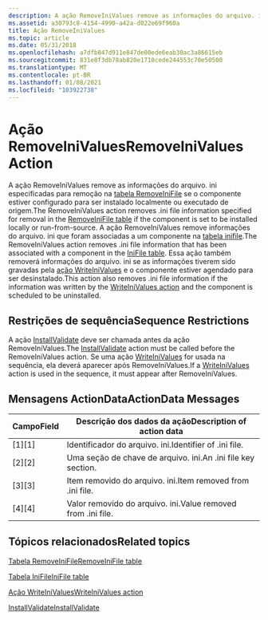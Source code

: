 ```yaml
---
description: A ação RemoveIniValues remove as informações do arquivo. ini especificadas para remoção na tabela RemoveIniFile se o componente estiver configurado para ser instalado localmente ou executado de origem.
ms.assetid: a30793c8-4154-4990-a42a-d022e69f960a
title: Ação RemoveIniValues
ms.topic: article
ms.date: 05/31/2018
ms.openlocfilehash: a7dfb847d911e847de00ede6eab30ac3a86615eb
ms.sourcegitcommit: 831e8f3db78ab820e1710cede244553c70e50500
ms.translationtype: MT
ms.contentlocale: pt-BR
ms.lasthandoff: 01/08/2021
ms.locfileid: "103922738"
---
```

# <a name="removeinivalues-action"></a><span data-ttu-id="ae896-103">Ação RemoveIniValues</span><span class="sxs-lookup"><span data-stu-id="ae896-103">RemoveIniValues Action</span></span>

<span data-ttu-id="ae896-104">A ação RemoveIniValues remove as informações do arquivo. ini especificadas para remoção na [tabela RemoveIniFile](removeinifile-table.md) se o componente estiver configurado para ser instalado localmente ou executado de origem.</span><span class="sxs-lookup"><span data-stu-id="ae896-104">The RemoveIniValues action removes .ini file information specified for removal in the [RemoveIniFile table](removeinifile-table.md) if the component is set to be installed locally or run-from-source.</span></span> <span data-ttu-id="ae896-105">A ação RemoveIniValues remove informações do arquivo. ini que foram associadas a um componente na [tabela inifile](inifile-table.md).</span><span class="sxs-lookup"><span data-stu-id="ae896-105">The RemoveIniValues action removes .ini file information that has been associated with a component in the [IniFile table](inifile-table.md).</span></span> <span data-ttu-id="ae896-106">Essa ação também removerá informações do arquivo. ini se as informações tiverem sido gravadas pela [ação WriteIniValues](writeinivalues-action.md) e o componente estiver agendado para ser desinstalado.</span><span class="sxs-lookup"><span data-stu-id="ae896-106">This action also removes .ini file information if the information was written by the [WriteIniValues action](writeinivalues-action.md) and the component is scheduled to be uninstalled.</span></span>

## <a name="sequence-restrictions"></a><span data-ttu-id="ae896-107">Restrições de sequência</span><span class="sxs-lookup"><span data-stu-id="ae896-107">Sequence Restrictions</span></span>

<span data-ttu-id="ae896-108">A ação [InstallValidate](installvalidate-action.md) deve ser chamada antes da ação RemoveIniValues.</span><span class="sxs-lookup"><span data-stu-id="ae896-108">The [InstallValidate](installvalidate-action.md) action must be called before the RemoveIniValues action.</span></span> <span data-ttu-id="ae896-109">Se uma ação [WriteIniValues](writeinivalues-action.md) for usada na sequência, ela deverá aparecer após RemoveIniValues.</span><span class="sxs-lookup"><span data-stu-id="ae896-109">If a [WriteIniValues](writeinivalues-action.md) action is used in the sequence, it must appear after RemoveIniValues.</span></span>

## <a name="actiondata-messages"></a><span data-ttu-id="ae896-110">Mensagens ActionData</span><span class="sxs-lookup"><span data-stu-id="ae896-110">ActionData Messages</span></span>



| <span data-ttu-id="ae896-111">Campo</span><span class="sxs-lookup"><span data-stu-id="ae896-111">Field</span></span> | <span data-ttu-id="ae896-112">Descrição dos dados da ação</span><span class="sxs-lookup"><span data-stu-id="ae896-112">Description of action data</span></span>    |
|-------|-------------------------------|
| <span data-ttu-id="ae896-113">\[1\]</span><span class="sxs-lookup"><span data-stu-id="ae896-113">\[1\]</span></span> | <span data-ttu-id="ae896-114">Identificador do arquivo. ini.</span><span class="sxs-lookup"><span data-stu-id="ae896-114">Identifier of .ini file.</span></span>      |
| <span data-ttu-id="ae896-115">\[2\]</span><span class="sxs-lookup"><span data-stu-id="ae896-115">\[2\]</span></span> | <span data-ttu-id="ae896-116">Uma seção de chave de arquivo. ini.</span><span class="sxs-lookup"><span data-stu-id="ae896-116">An .ini file key section.</span></span>     |
| <span data-ttu-id="ae896-117">\[3\]</span><span class="sxs-lookup"><span data-stu-id="ae896-117">\[3\]</span></span> | <span data-ttu-id="ae896-118">Item removido do arquivo. ini.</span><span class="sxs-lookup"><span data-stu-id="ae896-118">Item removed from .ini file.</span></span>  |
| <span data-ttu-id="ae896-119">\[4\]</span><span class="sxs-lookup"><span data-stu-id="ae896-119">\[4\]</span></span> | <span data-ttu-id="ae896-120">Valor removido do arquivo. ini.</span><span class="sxs-lookup"><span data-stu-id="ae896-120">Value removed from .ini file.</span></span> |



 

## <a name="related-topics"></a><span data-ttu-id="ae896-121">Tópicos relacionados</span><span class="sxs-lookup"><span data-stu-id="ae896-121">Related topics</span></span>

<dl> <dt>

[<span data-ttu-id="ae896-122">Tabela RemoveIniFile</span><span class="sxs-lookup"><span data-stu-id="ae896-122">RemoveIniFile table</span></span>](removeinifile-table.md)
</dt> <dt>

[<span data-ttu-id="ae896-123">Tabela IniFile</span><span class="sxs-lookup"><span data-stu-id="ae896-123">IniFile table</span></span>](inifile-table.md)
</dt> <dt>

[<span data-ttu-id="ae896-124">Ação WriteIniValues</span><span class="sxs-lookup"><span data-stu-id="ae896-124">WriteIniValues action</span></span>](writeinivalues-action.md)
</dt> <dt>

[<span data-ttu-id="ae896-125">InstallValidate</span><span class="sxs-lookup"><span data-stu-id="ae896-125">InstallValidate</span></span>](installvalidate-action.md)
</dt> </dl>

 

 




